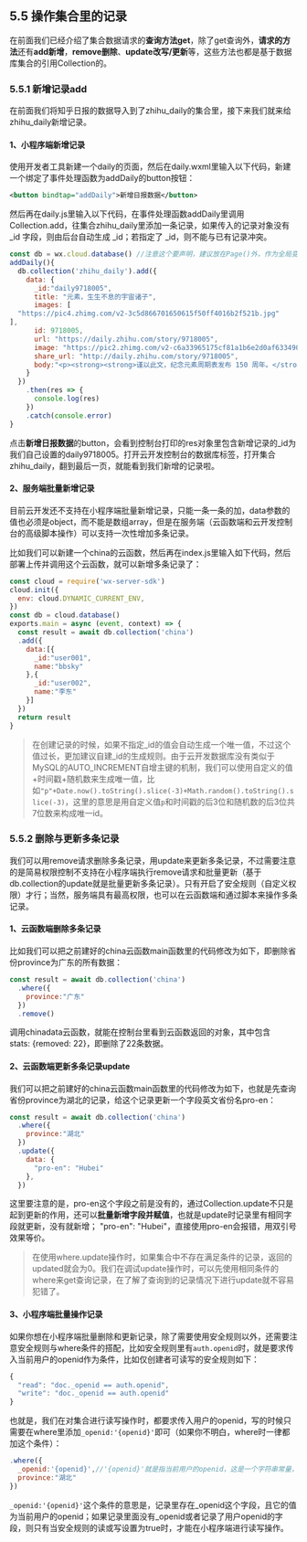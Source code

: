 ## 5.5 操作集合里的记录
在前面我们已经介绍了集合数据请求的**查询方法get**，除了get查询外，**请求的方法**还有**add新增**，**remove删除**、**update改写/更新**等，这些方法也都是基于数据库集合的引用Collection的。

### 5.5.1 新增记录add
在前面我们将知乎日报的数据导入到了zhihu_daily的集合里，接下来我们就来给zhihu_daily新增记录。
#### 1、小程序端新增记录
使用开发者工具新建一个daily的页面，然后在daily.wxml里输入以下代码，新建一个绑定了事件处理函数为addDaily的button按钮：
```xml
<button bindtap="addDaily">新增日报数据</button>
```
然后再在daily.js里输入以下代码，在事件处理函数addDaily里调用Collection.add，往集合zhihu_daily里添加一条记录，如果传入的记录对象没有 _id 字段，则由后台自动生成 _id；若指定了 _id，则不能与已有记录冲突。
```javascript
const db = wx.cloud.database() //注意这个要声明，建议放在Page()外，作为全局变量
addDaily(){
  db.collection('zhihu_daily').add({
    data: {
      _id:"daily9718005",
      title: "元素，生生不息的宇宙诸子",
      images: [
  "https://pic4.zhimg.com/v2-3c5d866701650615f50ff4016b2f521b.jpg"
],
      id: 9718005,
      url: "https://daily.zhihu.com/story/9718005",
      image: "https://pic2.zhimg.com/v2-c6a33965175cf81a1b6e2d0af633490d.jpg",
      share_url: "http://daily.zhihu.com/story/9718005",
      body:"<p><strong><strong>谨以此文，纪念元素周期表发布 150 周年。</strong></strong></p>rn<p>地球，世界，和生活在这里的芸芸众生从何而来，这是每个人都曾有意无意思考过的问题。</p>rn<p>科幻小说家道格拉斯·亚当斯给了一个无厘头的答案，42；宗教也给出了诸神创世的虚构场景；</p>rn<p>最为恢弘的画面，则是由科学给出的，另一个意义上的<strong>生死轮回，一场属于元素的生死轮回</strong>。</p>"
    }
  })
    .then(res => {
      console.log(res)
    })
    .catch(console.error)
}
```
点击**新增日报数据**的button，会看到控制台打印的res对象里包含新增记录的_id为我们自己设置的daily9718005。打开云开发控制台的数据库标签，打开集合zhihu_daily，翻到最后一页，就能看到我们新增的记录啦。

#### 2、服务端批量新增记录
目前云开发还不支持在小程序端批量新增记录，只能一条一条的加，data参数的值也必须是object，而不能是数组array，但是在服务端（云函数端和云开发控制台的高级脚本操作）可以支持一次性增加多条记录。

比如我们可以新建一个china的云函数，然后再在index.js里输入如下代码，然后部署上传并调用这个云函数，就可以新增多条记录了：
```javascript
const cloud = require('wx-server-sdk')
cloud.init({
  env: cloud.DYNAMIC_CURRENT_ENV,
})
const db = cloud.database() 
exports.main = async (event, context) => {
  const result = await db.collection('china')
  .add({
    data:[{
      _id:"user001",
      name:"bbsky"
    },{
      _id:"user002",
      name:"李东"
    }]
  })
  return result
}
```
>在创建记录的时候，如果不指定_id的值会自动生成一个唯一值，不过这个值过长，更加建议自建_id的生成规则。由于云开发数据库没有类似于MySQL的AUTO_INCREMENT自增主键的机制，我们可以使用自定义的值+时间戳+随机数来生成唯一值，比如`"p"+Date.now().toString().slice(-3)+Math.random().toString().slice(-3)`，这里的意思是用自定义值`p`和时间戳的后3位和随机数的后3位共7位数来构成唯一id。

### 5.5.2 删除与更新多条记录
我们可以用remove请求删除多条记录，用update来更新多条记录，不过需要注意的是简易权限控制不支持在小程序端执行remove请求和批量更新（基于db.collection的update就是批量更新多条记录）。只有开启了安全规则（自定义权限）才行；当然，服务端具有最高权限，也可以在云函数端和通过脚本来操作多条记录。

#### 1、云函数端删除多条记录
比如我们可以把之前建好的china云函数main函数里的代码修改为如下，即删除省份province为广东的所有数据：
```javascript
const result = await db.collection('china')
  .where({
    province:"广东"
  })
  .remove()
```
调用chinadata云函数，就能在控制台里看到云函数返回的对象，其中包含stats: {removed: 22}，即删除了22条数据。

#### 2、云函数端更新多条记录update
我们可以把之前建好的china云函数main函数里的代码修改为如下，也就是先查询省份province为湖北的记录，给这个记录更新一个字段英文省份名pro-en：
```javascript
const result = await db.collection('china')
  .where({
    province:"湖北"
  })
  .update({
    data: {
      "pro-en": "Hubei"
    },
  })
```
这里要注意的是，pro-en这个字段之前是没有的，通过Collection.update不只是起到更新的作用，还可以**批量新增字段并赋值**，也就是update时记录里有相同字段就更新，没有就新增； "pro-en":  "Hubei"，直接使用pro-en会报错，用双引号效果等价。
>在使用where.update操作时，如果集合中不存在满足条件的记录，返回的updated就会为0。我们在调试update操作时，可以先使用相同条件的where来get查询记录，在了解了查询到的记录情况下进行update就不容易犯错了。

#### 3、小程序端批量操作记录
如果你想在小程序端批量删除和更新记录，除了需要使用安全规则以外，还需要注意安全规则与where条件的搭配，比如安全规则里有`auth.openid`时，就是要求传入当前用户的openid作为条件，比如仅创建者可读写的安全规则如下：
```javascript
{
  "read": "doc._openid == auth.openid",
  "write": "doc._openid == auth.openid"
}
```
也就是，我们在对集合进行读写操作时，都要求传入用户的openid，写的时候只需要在where里添加`_openid:'{openid}'`即可（如果你不明白，where时一律都加这个条件）：
```javascript
.where({
  _openid:'{openid}',//'{openid}'就是指当前用户的openid，这是一个字符串常量，当后台发现该字符串时会自动替换为当前小程序用户的openid
  province:"湖北"
})
```
`_openid:'{openid}'`这个条件的意思是，记录里存在_openid这个字段，且它的值为当前用户的openid；如果记录里面没有_openid或者记录了用户openid的字段，则只有当安全规则的读或写设置为true时，才能在小程序端进行读写操作。

